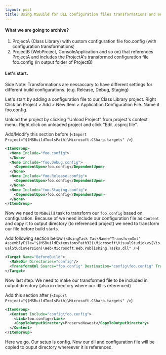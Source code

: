 ```yaml
---
layout: post
title: Using MSBuild for DLL configuration files transformations and output to referencing projects
---
```


#### What we are going to archive?

1. ProjectA (Class Library) with custom configuration file foo.config (with configuration transformations)
2. ProjectB (WebProject, ConsoleApplication and so on) that references ProjectA and includes the ProjectA's transformed configuration file foo.config (in output folder of ProjectB)

<!--more-->

#### Let's start.

Side Note: Transformations are nessaccary to have different settings for different build configurations. (e.g. Release, Debug, Staging)

Let's start by adding a configuration file to our Class Library project. Right Click on Project > Add > New Item > Application Configuration File. Name it foo.config.

Unload the project by clicking "Unload Project" from project's context menu. Right click on unloaded project and click "Edit .csproj file".

Add/Modify this section before (`<Import Project="$(MSBuildToolsPath)\Microsoft.CSharp.targets" />`)


```xml
<ItemGroup>
  <None Include="foo.config">
  </None>
  <None Include="foo.Debug.config">
    <DependentUpon>foo.config</DependentUpon>
  </None>
  <None Include="foo.Release.config">
    <DependentUpon>foo.config</DependentUpon>
  </None>
  <None Include="foo.Staging.config">
    <DependentUpon>foo.config</DependentUpon>
  </None>
</ItemGroup>
```
 
 
Now we need to `MSBuild` task to transform our `foo.config` based on configuration. Because of we need include our configuration file as `Content` and copy it to output directory (to referenced project) we need to transform our file before build starts.

Add following section below (`<UsingTask TaskName="TransformXml" AssemblyFile="$(MSBuildExtensionsPath32)\Microsoft\VisualStudio\v$(VisualStudioVersion)\Web\Microsoft.Web.Publishing.Tasks.dll" />`)


```xml
<Target Name="BeforeBuild">
  <MakeDir Directories="config"/>
  <TransformXml Source="foo.config" Destination="config\foo.config" Transform="foo.$(Configuration).config" />
</Target>
```


Now last step. We need to make our transformed file to be included in output directory (also in directory where our dll is referenced)

Add this section after (`<Import Project="$(MSBuildToolsPath)\Microsoft.CSharp.targets" />`)


```xml
<ItemGroup>
  <Content Include="config\foo.config">
    <Link>foo.config</Link>
    <CopyToOutputDirectory>PreserveNewest</CopyToOutputDirectory>
  </Content>
</ItemGroup>
```


Here we go. Our setup is config. Now our dll and configuration file will be copied to ouput directory whereever it is referenced.
